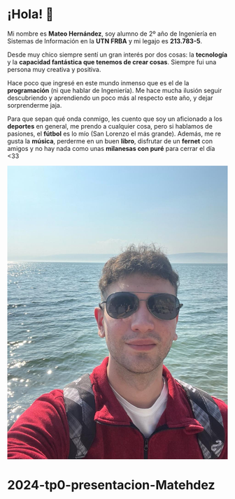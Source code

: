 # ¡Hola! 👋

Mi nombre es **Mateo Hernández**, soy alumno de 2º año de Ingeniería en Sistemas de Información en la **UTN FRBA** y mi legajo es **213.783-5**.

Desde muy chico siempre sentí un gran interés por dos cosas: la **tecnología** y la **capacidad fantástica que tenemos de crear cosas**. Siempre fui una persona muy creativa y positiva.

Hace poco que ingresé en este mundo inmenso que es el de la **programación** (ni que hablar de Ingeniería). Me hace mucha ilusión seguir descubriendo y aprendiendo un poco más al respecto este año, y dejar sorprenderme jaja.

Para que sepan qué onda conmigo, les cuento que soy un aficionado a los **deportes** en general, me prendo a cualquier cosa, pero si hablamos de pasiones, el **fútbol** es lo mío (San Lorenzo el más grande). Además, me re gusta la **música**, perderme en un buen **libro**, disfrutar de un **fernet** con amigos y no hay nada como unas **milanesas con puré** para cerrar el día <33

![YO](/YO.jpg)

# 2024-tp0-presentacion-Matehdez
